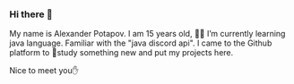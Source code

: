 ### Hi there 👋

My name is Alexander Potapov. I am 15 years old, 👨‍💻 I’m currently learning java language. Familiar with the "java discord api". I came to the Github platform to 🧠study something new and put my projects here.

 Nice to meet you✋

